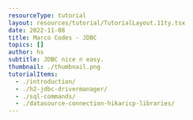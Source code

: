 ```yaml
---
resourceType: tutorial
layout: resources/tutorial/TutorialLayout.11ty.tsx
date: 2022-11-08
title: Marco Codes - JDBC
topics: []
author: hs
subtitle: JDBC nice n easy.
thumbnail: ./thumbnail.png
tutorialItems:
  - ./introduction/
  - ./h2-jdbc-drivermanager/
  - ./sql-commands/
  - ./datasource-connection-hikaricp-libraries/
---
```


